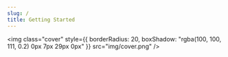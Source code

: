 ```yaml
---
slug: /
title: Getting Started
---
```


<img class="cover" style={{ borderRadius: 20, boxShadow: "rgba(100, 100, 111, 0.2) 0px 7px 29px 0px" }} src="img/cover.png" />
